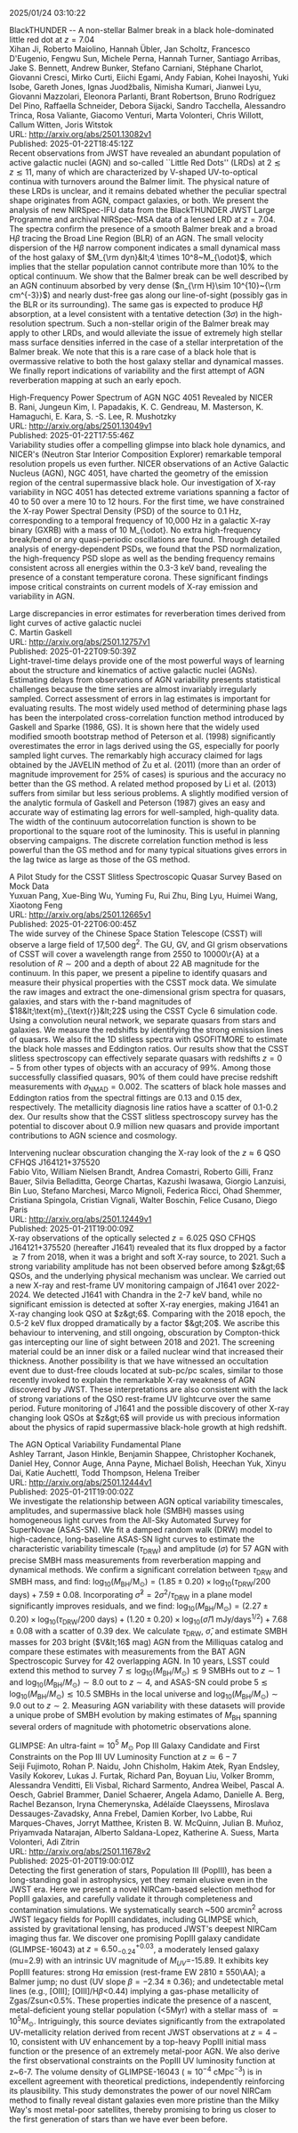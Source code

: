 2025/01/24 03:10:22  

BlackTHUNDER -- A non-stellar Balmer break in a black hole-dominated
  little red dot at $z=7.04$  
Xihan Ji, Roberto Maiolino, Hannah Übler, Jan Scholtz, Francesco D'Eugenio, Fengwu Sun, Michele Perna, Hannah Turner, Santiago Arribas, Jake S. Bennett, Andrew Bunker, Stefano Carniani, Stéphane Charlot, Giovanni Cresci, Mirko Curti, Eiichi Egami, Andy Fabian, Kohei Inayoshi, Yuki Isobe, Gareth Jones, Ignas Juodžbalis, Nimisha Kumari, Jianwei Lyu, Giovanni Mazzolari, Eleonora Parlanti, Brant Robertson, Bruno Rodríguez Del Pino, Raffaella Schneider, Debora Sijacki, Sandro Tacchella, Alessandro Trinca, Rosa Valiante, Giacomo Venturi, Marta Volonteri, Chris Willott, Callum Witten, Joris Witstok  
URL: http://arxiv.org/abs/2501.13082v1  
Published: 2025-01-22T18:45:12Z  
  Recent observations from JWST have revealed an abundant population of active galactic nuclei (AGN) and so-called ``Little Red Dots'' (LRDs) at $2\lesssim z \lesssim 11$, many of which are characterized by V-shaped UV-to-optical continua with turnovers around the Balmer limit. The physical nature of these LRDs is unclear, and it remains debated whether the peculiar spectral shape originates from AGN, compact galaxies, or both. We present the analysis of new NIRSpec-IFU data from the BlackTHUNDER JWST Large Programme and archival NIRSpec-MSA data of a lensed LRD at $z=7.04$. The spectra confirm the presence of a smooth Balmer break and a broad H$\beta$ tracing the Broad Line Region (BLR) of an AGN. The small velocity dispersion of the H$\beta$ narrow component indicates a small dynamical mass of the host galaxy of $M_{\rm dyn}&lt;4 \times 10^8~M_{\odot}$, which implies that the stellar population cannot contribute more than 10% to the optical continuum. We show that the Balmer break can be well described by an AGN continuum absorbed by very dense ($n_{\rm H}\sim 10^{10}~{\rm cm^{-3}}$) and nearly dust-free gas along our line-of-sight (possibly gas in the BLR or its surrounding). The same gas is expected to produce H$\beta$ absorption, at a level consistent with a tentative detection ($3\sigma$) in the high-resolution spectrum. Such a non-stellar origin of the Balmer break may apply to other LRDs, and would alleviate the issue of extremely high stellar mass surface densities inferred in the case of a stellar interpretation of the Balmer break. We note that this is a rare case of a black hole that is overmassive relative to both the host galaxy stellar and dynamical masses. We finally report indications of variability and the first attempt of AGN reverberation mapping at such an early epoch.   

High-Frequency Power Spectrum of AGN NGC 4051 Revealed by NICER  
B. Rani, Jungeun Kim, I. Papadakis, K. C. Gendreau, M. Masterson, K. Hamaguchi, E. Kara, S. -S. Lee, R. Mushotzky  
URL: http://arxiv.org/abs/2501.13049v1  
Published: 2025-01-22T17:55:46Z  
  Variability studies offer a compelling glimpse into black hole dynamics, and NICER's (Neutron Star Interior Composition Explorer) remarkable temporal resolution propels us even further. NICER observations of an Active Galactic Nucleus (AGN), NGC 4051, have charted the geometry of the emission region of the central supermassive black hole. Our investigation of X-ray variability in NGC 4051 has detected extreme variations spanning a factor of 40 to 50 over a mere 10 to 12 hours. For the first time, we have constrained the X-ray Power Spectral Density (PSD) of the source to 0.1 Hz, corresponding to a temporal frequency of 10,000 Hz in a galactic X-ray binary (GXRB) with a mass of 10 M_{\odot}. No extra high-frequency break/bend or any quasi-periodic oscillations are found. Through detailed analysis of energy-dependent PSDs, we found that the PSD normalization, the high-frequency PSD slope as well as the bending frequency remains consistent across all energies within the 0.3-3 keV band, revealing the presence of a constant temperature corona. These significant findings impose critical constraints on current models of X-ray emission and variability in AGN.   

Large discrepancies in error estimates for reverberation times derived
  from light curves of active galactic nuclei  
C. Martin Gaskell  
URL: http://arxiv.org/abs/2501.12757v1  
Published: 2025-01-22T09:50:39Z  
  Light-travel-time delays provide one of the most powerful ways of learning about the structure and kinematics of active galactic nuclei (AGNs). Estimating delays from observations of AGN variability presents statistical challenges because the time series are almost invariably irregularly sampled. Correct assessment of errors in lag estimates is important for evaluating results. The most widely used method of determining phase lags has been the interpolated cross-correlation function method introduced by Gaskell and Sparke (1986, GS). It is shown here that the widely used modified smooth bootstrap method of Peterson et al. (1998) significantly overestimates the error in lags derived using the GS, especially for poorly sampled light curves. The remarkably high accuracy claimed for lags obtained by the JAVELIN method of Zu et al. (2011) (more than an order of magnitude improvement for 25% of cases) is spurious and the accuracy no better than the GS method. A related method proposed by Li et al. (2013) suffers from similar but less serious problems. A slightly modified version of the analytic formula of Gaskell and Peterson (1987) gives an easy and accurate way of estimating lag errors for well-sampled, high-quality data. The width of the continuum autocorrelation function is shown to be proportional to the square root of the luminosity. This is useful in planning observing campaigns. The discrete correlation function method is less powerful than the GS method and for many typical situations gives errors in the lag twice as large as those of the GS method.   

A Pilot Study for the CSST Slitless Spectroscopic Quasar Survey Based on
  Mock Data  
Yuxuan Pang, Xue-Bing Wu, Yuming Fu, Rui Zhu, Bing Lyu, Huimei Wang, Xiaotong Feng  
URL: http://arxiv.org/abs/2501.12665v1  
Published: 2025-01-22T06:00:45Z  
  The wide survey of the Chinese Space Station Telescope (CSST) will observe a large field of 17,500 $\text{deg}^2$. The GU, GV, and GI grism observations of CSST will cover a wavelength range from 2550 to 10000\r{A} at a resolution of $R\sim 200$ and a depth of about 22 AB magnitude for the continuum. In this paper, we present a pipeline to identify quasars and measure their physical properties with the CSST mock data. We simulate the raw images and extract the one-dimensional grism spectra for quasars, galaxies, and stars with the r-band magnitudes of $18&lt;\text{m}_{\text{r}}&lt;22$ using the CSST Cycle 6 simulation code. Using a convolution neural network, we separate quasars from stars and galaxies. We measure the redshifts by identifying the strong emission lines of quasars. We also fit the 1D slitless spectra with QSOFITMORE to estimate the black hole masses and Eddington ratios. Our results show that the CSST slitless spectroscopy can effectively separate quasars with redshifts $z=0-5$ from other types of objects with an accuracy of 99\%. Among those successfully classified quasars, 90\% of them could have precise redshift measurements with $\sigma_{\mathrm{NMAD}}=0.002$. The scatters of black hole masses and Eddington ratios from the spectral fittings are 0.13 and 0.15 dex, respectively. The metallicity diagnosis line ratios have a scatter of 0.1-0.2 dex. Our results show that the CSST slitless spectroscopy survey has the potential to discover about 0.9 million new quasars and provide important contributions to AGN science and cosmology.   

Intervening nuclear obscuration changing the X-ray look of the
  $z\approx6$ QSO CFHQS J164121+375520  
Fabio Vito, William Nielsen Brandt, Andrea Comastri, Roberto Gilli, Franz Bauer, Silvia Belladitta, George Chartas, Kazushi Iwasawa, Giorgio Lanzuisi, Bin Luo, Stefano Marchesi, Marco Mignoli, Federica Ricci, Ohad Shemmer, Cristiana Spingola, Cristian Vignali, Walter Boschin, Felice Cusano, Diego Paris  
URL: http://arxiv.org/abs/2501.12449v1  
Published: 2025-01-21T19:00:09Z  
  X-ray observations of the optically selected $z=6.025$ QSO CFHQS J164121+375520 (hereafter J1641) revealed that its flux dropped by a factor $\gtrsim7$ from 2018, when it was a bright and soft X-ray source, to 2021. Such a strong variability amplitude has not been observed before among $z&gt;6$ QSOs, and the underlying physical mechanism was unclear. We carried out a new X-ray and rest-frame UV monitoring campaign of J1641 over 2022-2024. We detected J1641 with Chandra in the 2-7 keV band, while no significant emission is detected at softer X-ray energies, making J1641 an X-ray changing look QSO at $z&gt;6$. Comparing with the 2018 epoch, the 0.5-2 keV flux dropped dramatically by a factor $&gt;20$. We ascribe this behaviour to intervening, and still ongoing, obscuration by Compton-thick gas intercepting our line of sight between 2018 and 2021. The screening material could be an inner disk or a failed nuclear wind that increased their thickness. Another possibility is that we have witnessed an occultation event due to dust-free clouds located at sub-pc/pc scales, similar to those recently invoked to explain the remarkable X-ray weakness of AGN discovered by JWST. These interpretations are also consistent with the lack of strong variations of the QSO rest-frame UV lightcurve over the same period. Future monitoring of J1641 and the possible discovery of other X-ray changing look QSOs at $z&gt;6$ will provide us with precious information about the physics of rapid supermassive black-hole growth at high redshift.   

The AGN Optical Variability Fundamental Plane  
Ashley Tarrant, Jason Hinkle, Benjamin Shappee, Christopher Kochanek, Daniel Hey, Connor Auge, Anna Payne, Michael Bolish, Heechan Yuk, Xinyu Dai, Katie Auchettl, Todd Thompson, Helena Treiber  
URL: http://arxiv.org/abs/2501.12444v1  
Published: 2025-01-21T19:00:02Z  
  We investigate the relationship between AGN optical variability timescales, amplitudes, and supermassive black hole (SMBH) masses using homogeneous light curves from the All-Sky Automated Survey for SuperNovae (ASAS-SN). We fit a damped random walk (DRW) model to high-cadence, long-baseline ASAS-SN light curves to estimate the characteristic variability timescale ($\tau_\text{DRW}$) and amplitude ($\sigma$) for 57 AGN with precise SMBH mass measurements from reverberation mapping and dynamical methods. We confirm a significant correlation between $\tau_\text{DRW}$ and SMBH mass, and find: $\text{log}_{10}(M_\text{BH}/ \text{M}_\odot) = (1.85\pm0.20)\times\text{log}_{10} (\tau_\text{DRW}/200 \text{ days})+7.59\pm0.08$. Incorporating $\hat{\sigma}^2 = 2\sigma^2/\tau_\text{DRW}$ in a plane model significantly improves residuals, and we find: $\text{log}_{10}(M_\text{BH}/ \text{M}_\odot) = (2.27\pm0.20)\times\text{log}_{10} (\tau_\text{DRW}/200\text{ days})+(1.20\pm0.20)\times\text{log}_{10}(\hat{\sigma}/\text{1 mJy/days}^{1/2})+7.68\pm0.08$ with a scatter of 0.39 dex. We calculate $\tau_\text{DRW}$, $\hat{\sigma}$, and estimate SMBH masses for 203 bright ($V&lt;16$ mag) AGN from the Milliquas catalog and compare these estimates with measurements from the BAT AGN Spectroscopic Survey for 42 overlapping AGN. In 10 years, LSST could extend this method to survey $7\lesssim\text{log}_{10}({M_\text{BH}/M_\odot})\lesssim9$ SMBHs out to $z\sim1$ and $\textrm{log}_{10}({M_\text{BH}/M_\odot})\sim8.0$ out to $z\sim4$, and ASAS-SN could probe $5\lesssim \textrm{log}_{10}({M_\text{BH}/M_\odot})\lesssim10.5$ SMBHs in the local universe and $\textrm{log}_{10}({M_\text{BH}/M_\odot})\sim9.0$ out to $z\sim2$. Measuring AGN variability with these datasets will provide a unique probe of SMBH evolution by making estimates of $M_\text{BH}$ spanning several orders of magnitude with photometric observations alone.   

GLIMPSE: An ultra-faint $\simeq$ 10$^{5}$ $M_{\odot}$ Pop III Galaxy
  Candidate and First Constraints on the Pop III UV Luminosity Function at
  $z\simeq6-7$  
Seiji Fujimoto, Rohan P. Naidu, John Chisholm, Hakim Atek, Ryan Endsley, Vasily Kokorev, Lukas J. Furtak, Richard Pan, Boyuan Liu, Volker Bromm, Alessandra Venditti, Eli Visbal, Richard Sarmento, Andrea Weibel, Pascal A. Oesch, Gabriel Brammer, Daniel Schaerer, Angela Adamo, Danielle A. Berg, Rachel Bezanson, Iryna Chemerynska, Adélaïde Claeyssens, Miroslava Dessauges-Zavadsky, Anna Frebel, Damien Korber, Ivo Labbe, Rui Marques-Chaves, Jorryt Matthee, Kristen B. W. McQuinn, Julian B. Muñoz, Priyamvada Natarajan, Alberto Saldana-Lopez, Katherine A. Suess, Marta Volonteri, Adi Zitrin  
URL: http://arxiv.org/abs/2501.11678v2  
Published: 2025-01-20T19:00:01Z  
  Detecting the first generation of stars, Population III (PopIII), has been a long-standing goal in astrophysics, yet they remain elusive even in the JWST era. Here we present a novel NIRCam-based selection method for PopIII galaxies, and carefully validate it through completeness and contamination simulations. We systematically search ~500 arcmin$^{2}$ across JWST legacy fields for PopIII candidates, including GLIMPSE which, assisted by gravitational lensing, has produced JWST's deepest NIRCam imaging thus far. We discover one promising PopIII galaxy candidate (GLIMPSE-16043) at $z=6.50^{+0.03}_{-0.24}$, a moderately lensed galaxy (mu=2.9) with an intrinsic UV magnitude of $M_{UV}$=-15.89. It exhibits key PopIII features: strong H$\alpha$ emission (rest-frame EW $2810\pm550$\AA); a Balmer jump; no dust (UV slope $\beta=-2.34\pm0.36$); and undetectable metal lines (e.g., [OIII]; [OIII]/H$\beta$&lt;0.44) implying a gas-phase metallicity of Zgas/Zsun&lt;0.5%. These properties indicate the presence of a nascent, metal-deficient young stellar population (&lt;5Myr) with a stellar mass of $\simeq10^{5}M_{\odot}$. Intriguingly, this source deviates significantly from the extrapolated UV-metallicity relation derived from recent JWST observations at $z=4-10$, consistent with UV enhancement by a top-heavy PopIII initial mass function or the presence of an extremely metal-poor AGN. We also derive the first observational constraints on the PopIII UV luminosity function at z~6-7. The volume density of GLIMPSE-16043 ($\approx10^{-4}$ cMpc$^{-3}$) is in excellent agreement with theoretical predictions, independently reinforcing its plausibility. This study demonstrates the power of our novel NIRCam method to finally reveal distant galaxies even more pristine than the Milky Way's most metal-poor satellites, thereby promising to bring us closer to the first generation of stars than we have ever been before.   

